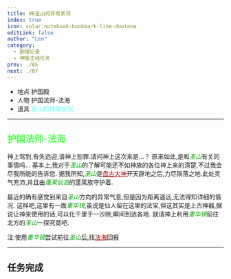 ```yaml
---
title: 06圣山的异常状况
index: true
icon: solar:notebook-bookmark-line-duotone
editLink: false
author: "Len"
category:
  - 剧情记录
  - 神族主线任务
prev: ./05
next: ./07
---
```


- 地点 护国殿
- 人物 护国法师-法海
- 道具 <span style="color: #55FFFF;">圣山的异常状况</span>

------

## <span style="color:#55FF55;font-weight:bold;">护国法师-法海</span>

神上驾到,有失远迎,请神上恕罪.请问神上这次来是…？
原来如此,是和<span style="color: #00AA00;"><span style="font-style: italic;">圣山</span></span>有关的事情吗…
基本上,我对于<span style="color: #00AA00;"><span style="font-style: italic;">圣山</span></span>的了解可能还不如神族的各位神上来的清楚,不过我会尽我所能的告诉您.
据我所知,<span style="color: #00AA00;"><span style="font-style: italic;">圣山</span></span>是<span style="color: #AA0000;"><span style="text-decoration: underline;">盘古大神</span></span>开天辟地之后,力尽殒落之地.此处灵气充沛,并且由<span style="color: #00AA00;"><span style="font-style: italic;">蓬莱仙岛</span></span>的蓬莱族守护着.

最近的确有感觉到来自<span style="color: #00AA00;"><span style="font-style: italic;">圣山</span></span>方向的异常气息,但是因为距离遥远,无法得知详细的情况.
这样吧,这里有一面<span style="color: #00AA00;"><span style="font-style: italic;">重华镜</span></span>,虽说是仙人留在这里的法宝,但这其实是上古神器,据说让神来使用的话,可以化千里于一沙隙,瞬间到达各地.
就请神上利用<span style="color: #00AA00;"><span style="font-style: italic;">重华镜</span></span>前往北方的<span style="color: #00AA00;"><span style="font-style: italic;">圣</span></span><span style="color: #00AA00;"><span style="font-style: italic;">山</span></span>一探究竟吧.

注:使用<span style="color: #00AA00;"><span style="font-style: italic;">重华镜</span></span>尝试前往<span style="color: #00AA00;"><span style="font-style: italic;">圣山</span></span>后,找<span style="color: #AA0000;"><span style="text-decoration: underline;">法海</span></span>回报

------

## 任务完成


